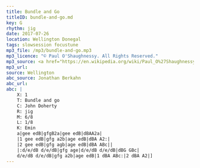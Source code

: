```yaml
---
title: Bundle and Go
titleID: bundle-and-go.md
key: G
rhythm: jig
date: 2017-07-26
location: Wellington Donegal
tags: slowsession focustune
mp3_file: /mp3/bundle-and-go.mp3
mp3_licence: "© Paul O'Shaughnessy. All Rights Reserved."
mp3_source: <a href="https://en.wikipedia.org/wiki/Paul_O%27Shaughnessy_(musician)">Paul O'Shaughnessy @ Ceol na Coille 2017</a>
mp3_url:
source: Wellington
abc_source: Jonathan Berkahn
abc_url:
abc: |
    X: 1
    T: Bundle and go
    C: John Doherty
    R: jig
    M: 6/8
    L: 1/8
    K: Emin
    a|gee edB|gfgB2a|gee edB|dBAA2a|
    |1 gee edB|gfg a2b|age edB|dBA A2:|
    |2 gee edB|gfg agb|age edB|dBA ABc||
    |:d/e/dB d/e/dB|gfg age|d/e/dB d/e/dB|dBG GBc|
    d/e/dB d/e/dB|gfg a2b|age edB|1 dBA ABc:|2 dBA A2|]
---
```

